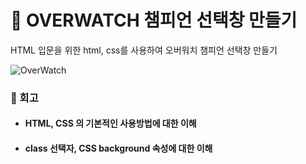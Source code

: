 # :slot_machine: OVERWATCH 챔피언 선택창 만들기

HTML 입문을 위한 html, css를 사용하여 오버워치 챔피언 선택창 만들기

![OverWatch](https://github.com/Kminhoo/OVERWATCH/assets/102332763/641aceea-229d-4446-a081-2c52a751f755)

### :bookmark_tabs: 회고
* #### HTML, CSS 의 기본적인 사용방법에 대한 이해
* #### class 선택자, CSS background 속성에 대한 이해

